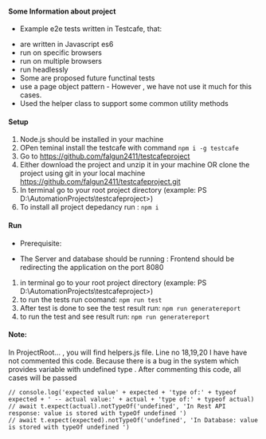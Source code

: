 #### Some Information about project

* Example e2e tests written in Testcafe, that:

- are written in Javascript es6
- run on specific browsers
- run on multiple browsers
- run headlessly
- Some are proposed future functinal tests 
- use a page object pattern  - However , we have not use it much for this cases.
- Used the helper class to support some common utility methods 

#### Setup

1. Node.js should be installed in your machine
2. OPen teminal install the testcafe with command `npm i -g testcafe` 
3. Go to https://github.com/falgun2411/testcafeproject
4. Either download the project and unzip it in your machine 
OR clone the project using git in your local machine https://github.com/falgun2411/testcafeproject.git
5. In terminal go to your root project directory 
(example: PS D:\AutomationProjects\testcafeproject>)
6. To install all project depedancy run : `npm i` 


#### Run

* Prerequisite: 
- The Server and database should be running : Frontend  should be redirecting the application on the port 8080 
1. in terminal go to your root project directory
(example: PS D:\AutomationProjects\testcafeproject>)
2. to run the tests run coomand:  `npm run test` 
3. After test is done to see the test result run:  `npm run generatereport`
4. to run the test and see result run:  `npm run generatereport`


#### Note:
In ProjectRoot... , you will find helpers.js file.
Line no 18,19,20 I have have not commented this code. Because there is a bug in the system which provides variable with undefined type .
After commenting this code, all cases will be passed

    // console.log('expected value' + expected + 'type of:' + typeof expected + ' -- actual value:' + actual + 'type of:' + typeof actual)
    // await t.expect(actual).notTypeOf('undefined', 'In Rest API response: value is stored with typeOf undefined ')
    // await t.expect(expected).notTypeOf('undefined', 'In Database: value is stored with typeOf undefined ')
  
